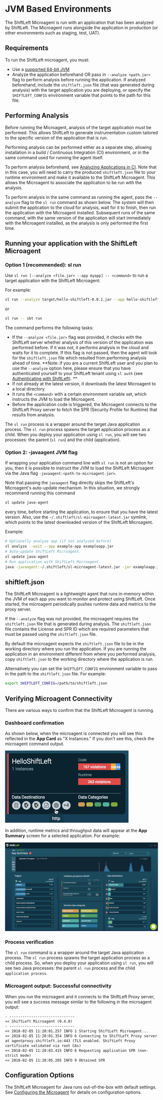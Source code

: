 # JVM Based Environments

The ShiftLeft Microagent is run with an application that has been analyzed by ShiftLeft. The Microagent runs alongside the application in production (or other environments such as staging, test, UAT).

## Requirements

To run the ShiftLeft microagent, you must:
- Use a [supported 64-bit JVM](../../introduction/requirements.md)
- Analyze the application beforehand OR pass in `--analyze <path.jar>` flag to perform analysis before running the application. If analyzed beforehand, include the `shiftleft.json` file (that was generated during analysis) with the target application you are deploying, or specify the `SHIFTLEFT_CONFIG` environment variable that points to the path for this file.

## Performing Analysis

Before running the Microagent, analysis of the target application must be performed. This allows ShiftLeft to generate instrumentation custom tailored to the specific version of the application that is run.

Performing analysis can be performed either as a separate step, allowing installation in a build / Continuous Integration (CI) environment, or in the same command used for running the agent itself.

To perform analysis beforehand, see [Analyzing Applications in CI](../../using-inspect-protect/inspect/analyzing-applications-in-ci.md). Note that in this case, you will need to carry the produced `shiftleft.json` file to your runtime environment and make it available to the ShiftLeft Microagent. This allows the Microagent to associate the application to be run with the analysis.

To perform analysis in the same command as running the agent, pass the `--analyze` flag to the `sl run` command as shown below. The system will then submit the application to the cloud for analysis, wait for it to finish, then run the application with the Microagent installed. Subsequent runs of the same command, with the same version of the application will start immediately with the Microagent installed, as the analysis is only performed the first time.

## Running your application with the ShiftLeft Microagent

### Option 1 (recommended): sl run

Use `sl run [--analyze <file.jar> --app myapp] -- <command>` to run a target application with the ShiftLeft Microagent:

For example:

```bash
sl run --analyze target/hello-shiftleft-0.0.1.jar --app hello-shiftleft -- java -jar target/hello-shiftleft-0.0.1.jar
```

or

```bash
sl run -- sbt run
```

The command performs the following tasks:

* If the `--analyze <file.jar>` flag was provided, it checks with the ShiftLeft server whether analysis of this version of the application was performed before. If it was not, it performs analysis in the cloud and waits for it to complete. If this flag is not passed, then the agent will look for the `shiftleft.json` file which resulted from performing analysis ahead of time. **Note: if you are a current ShiftLeft user and you plan to use the `--analyze` option here, please ensure that you have authenticated yourself to your ShiftLeft tenant using `sl auth` (see [Authenticating with ShiftLeft](../../using-inspect-protect/using-cli/authenticating.md)).
**
* If not already at the latest version, it downloads the latest Microagent to a local directory.
* It runs the `<command>` with a certain environment variable set, which instructs the JVM to load the Microagent.
* Before the application code is triggered, the Microagent connects to the ShiftLeft Proxy server to fetch the SPR (Security Profile for Runtime) that results from analysis.

The `sl run` process is a wrapper around the target Java application process. The `sl run` process spawns the target application process as a child. When you deploy your application using `sl run`, you will see two processes: the parent (`sl run`) and the child (application).

### Option 2: -javaagent JVM flag

If wrapping your application command line with `sl run` is not an option for you, then it is possible to instruct the JVM to load the ShiftLeft Microagent via the Java flag `-javaagent:<path-to-microagent-jar>`.

Note that passing the `javaagent` flag directly skips the ShiftLeft's Microagent's auto-update mechanism. In this situation, we strongly recommend running this command

```bash
sl update java-agent
```

every time, before starting the application, to ensure that you have the latest version. Also, use the `~/.shiftleft/sl-microagent-latest.jar` symlink, which points to the latest downloaded version of the ShiftLeft Microagent.

Example:

```bash
# Optionally analyze app (if not analyzed before)
sl analyze --wait --app example-app exampleapp.jar
# Auto-update ShiftLeft Microagent.
sl update java-agent
# Run application with ShiftLeft Microagent.
java -javaagent:~/.shiftleft/sl-microagent-latest.jar -jar exampleapp.jar
```

## shiftleft.json

The ShiftLeft Microagent is a lightweight agent that runs in-memory within the JVM of each app you want to monitor and protect using ShiftLeft. Once started, the microagent periodically pushes runtime data and metrics to the proxy server.

If the `--analyze` flag was not provided, the microagent requires the `shiftleft.json` file that is generated during analysis. The `shiftleft.json` file contains the License and SPR ID which are required parameters that must be passed using the `shiftleft.json` file.

By default the microagent expects the `shiftleft.json` file to be in the working directory where you run the application. If you are running the application in an environment different from where you performed analysis, copy `shiftleft.json` to the working directory where the application is run. 

Alternatively you can set the `SHIFTLEFT_CONFIG` environment variable to pass in the path to the `shiftleft.json` file. For example: 

```bash
export SHIFTLEFT_CONFIG=/path/to/shiftleft.json
```

## Verifying Microagent Connectivity

There are various ways to confirm that the ShiftLeft Microagent is running.

### Dashboard confirmation

As shown below, when the microagent is connected you will see this reflected in the **App Card** as "X Instances." If you don't see this, check the microagent command output.

![App Card](img/app-card.png)

In addition, runtime metrics and throughput data will appear at the **App Summary** screen for a selected application. For example:

![App Summary](img/app-sum.png)

### Process verification

The `sl run` command is a wrapper around the target Java application process. The `sl run` process spawns the target application process as a child process. So, when you deploy your application using `sl run`, you will see two Java processes: the parent `sl run` process and the child `application process`.

### Microagent output: Successful connectivity

When you run the microagent and it connects to the ShiftLeft Proxy server, you will see a success message similar to the following in the microagent output:

```
- ------------------------------
<< ShiftLeft Microagent (0.4.0)
- ------------------------------
<< 2018-02-05 11:20:01.257 INFO 1 Starting ShiftLeft Microagent...
<< 2018-02-05 11:20:01.354 INFO 6 Connecting to ShiftLeft Proxy server at agentproxy.shiftleft.io:443 (TLS enabled. ShiftLeft Proxy certificate validated via root CAs)
<< 2018-02-05 11:20:03.415 INFO 6 Requesting application SPR (non-strict mode)
<< 2018-02-05 11:20:05.205 INFO 9 Obtained SPR
```

## Configuration Options

The ShiftLeft Microagent for Java runs out-of-the-box with default settings. See [Configuring the Microagent](configuring-the-microagent.md) for details on configuration options.
